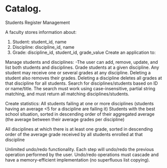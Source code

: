 # Catalog.
Students Register Management

A faculty stores information about:

1. Student: student_id, name
2. Discipline: discipline_id, name
3. Grade: discipline_id, student_id, grade_value
Create an application to:

Manage students and disciplines:
-The user can add, remove, update, and list both students and disciplines.
Grade students at a given discipline. Any student may receive one or several grades at any discipline. 
Deleting a student also removes their grades. Deleting a discipline deletes all grades at that discipline for all students.
Search for disciplines/students based on ID or name/title. The search must work using case-insensitive, partial string matching, and must return all matching disciplines/students.

Create statistics:
All students failing at one or more disciplines (students having an average <5 for a discipline are failing it)
Students with the best school situation, sorted in descending order of their aggregated average (the average between their average grades per discipline)

All disciplines at which there is at least one grade, sorted in descending order of the average grade received by all students enrolled at that discipline

Unlimited undo/redo functionality. Each step will undo/redo the previous operation performed by the user. Undo/redo operations must cascade and have a memory-efficient implementation (no superfluous list copying).
